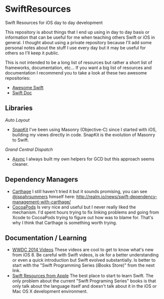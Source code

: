 # SwiftResources
Swift Resources for iOS day to day development

This repository is about things that I end up using in day to day basis or information that can be useful for me when teaching others Swift or iOS in general. I thought about using a private repository because I'll add some personal notes about the stuff I use every day but it may be useful for others so I'll keep it public.

This is not intended to be a long list of resources but rather a short list of frameworks, documentation, etc... If you want a big list of resources and documentation I recommend you to take a look at these two awesome repositories:
* [Awesome Swift](https://github.com/matteocrippa/awesome-swift)
* [Swift Doc](https://github.com/SwiftDocOrg/swiftdoc.org)

## Libraries

*Auto Layout*
* [SnapKit](https://github.com/SnapKit/SnapKit) I've been using Masonry (Objective-C) since I started with iOS, building my views directly in code. SnapKit is the evolution of Masonry to Swift.

*Grand Central Dispatch*
* [Async](https://github.com/duemunk/Async) I always built my own helpers for GCD but this approach seems cleaner.

## Dependency Managers
* [Carthage](https://github.com/Carthage/Carthage) I still haven't tried it but it sounds promising, you can see [@jspahrsummers](https://github.com/jspahrsummers) himself here: http://realm.io/news/swift-dependency-management-with-carthage/
* [CocoaPods](https://cocoapods.org) Is very nice and useful but I never really liked the mechanism. I'd spent hours trying to fix linking problems and going from Xcode to CocoaPods trying to figure out how was to blame for. That's why I think that Carthage is something worth trying.

## Documentation / Learning
* [WWDC 2014 Videos](https://developer.apple.com/videos/wwdc/2014/) These videos are cool to get to know what's new from iOS 8. Be careful with Swift videos, is ok for a better understanding or even a quick introduction but Swift evolved substantially. Is better to start with the "Swift Programming Series (iBooks Store)" from the next link.
* [Swift Resources from Apple](https://developer.apple.com/swift/resources/) The best place to start to learn Swift. The only problem about the current "Swift Programing Series" books is that only talk about the language itself and doesn't talk about it in the iOS or Mac OS X development environment.

